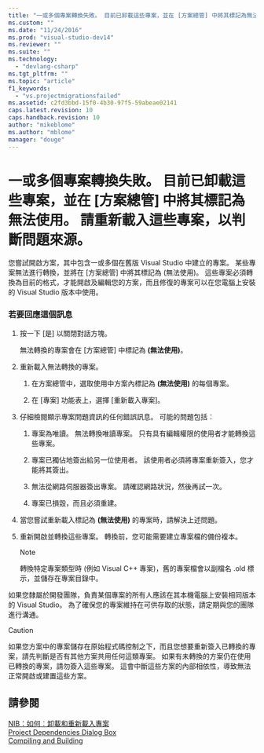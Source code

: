 ```yaml
---
title: "一或多個專案轉換失敗。 目前已卸載這些專案，並在 [方案總管] 中將其標記為無法使用。 請重新載入這些專案，以判斷問題來源。 | Microsoft Docs"
ms.custom: ""
ms.date: "11/24/2016"
ms.prod: "visual-studio-dev14"
ms.reviewer: ""
ms.suite: ""
ms.technology: 
  - "devlang-csharp"
ms.tgt_pltfrm: ""
ms.topic: "article"
f1_keywords: 
  - "vs.projectmigrationsfailed"
ms.assetid: c2fd3bbd-15f0-4b30-97f5-59abeae02141
caps.latest.revision: 10
caps.handback.revision: 10
author: "mikeblome"
ms.author: "mblome"
manager: "douge"
---
```

# 一或多個專案轉換失敗。 目前已卸載這些專案，並在 [方案總管] 中將其標記為無法使用。 請重新載入這些專案，以判斷問題來源。
您嘗試開啟方案，其中包含一或多個在舊版 Visual Studio 中建立的專案。 某些專案無法進行轉換，並將在 \[方案總管\] 中將其標記為 \(無法使用\)。 這些專案必須轉換為目前的格式，才能開啟及編輯您的方案，而且修復的專案可以在您電腦上安裝的 Visual Studio 版本中使用。  
  
### 若要回應這個訊息  
  
1.  按一下 \[是\] 以關閉對話方塊。  
  
     無法轉換的專案會在 \[方案總管\] 中標記為 **\(無法使用\)**。  
  
2.  重新載入無法轉換的專案。  
  
    1.  在方案總管中，選取使用中方案內標記為 **\(無法使用\)** 的每個專案。  
  
    2.  在 \[專案\] 功能表上，選擇 \[重新載入專案\]。  
  
3.  仔細檢閱顯示專案問題資訊的任何錯誤訊息。 可能的問題包括：  
  
    1.  專案為唯讀。 無法轉換唯讀專案。 只有具有編輯權限的使用者才能轉換這些專案。  
  
    2.  專案已獨佔地簽出給另一位使用者。 該使用者必須將專案重新簽入，您才能將其簽出。  
  
    3.  無法從網路伺服器簽出專案。 請確認網路狀況，然後再試一次。  
  
    4.  專案已損毀，而且必須重建。  
  
4.  當您嘗試重新載入標記為 **\(無法使用\)** 的專案時，請解決上述問題。  
  
5.  重新開啟並轉換這些專案。 轉換前，您可能需要建立專案檔的備份複本。  
  
    > [!NOTE]
    >  轉換特定專案類型時 \(例如 Visual C\+\+ 專案\)，舊的專案檔會以副檔名 .old 標示，並儲存在專案目錄中。  
  
 如果您隸屬於開發團隊，負責某個專案的所有人應該在其本機電腦上安裝相同版本的 Visual Studio。 為了確保您的專案維持在可供存取的狀態，請定期與您的團隊進行溝通。  
  
> [!CAUTION]
>  如果您方案中的專案儲存在原始程式碼控制之下，而且您想要重新簽入已轉換的專案，請先判斷是否有其他方案共用任何這類專案。 如果有未轉換的方案仍在使用已轉換的專案，請勿簽入這些專案。 這會中斷這些方案的內部相依性，導致無法正常開啟或建置這些方案。  
  
## 請參閱  
 [NIB：如何︰卸載和重新載入專案](http://msdn.microsoft.com/zh-tw/abc0155b-8fcb-4ffc-95b6-698518a7100b)   
 [Project Dependencies Dialog Box](http://msdn.microsoft.com/zh-tw/d66e48c3-3722-40dd-99b4-53d93cac128e)   
 [Compiling and Building](../ide/compiling-and-building-in-visual-studio.md)